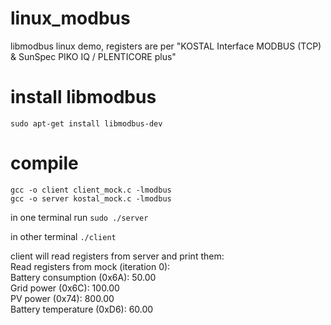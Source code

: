 # linux_modbus
libmodbus linux demo, registers are per "KOSTAL Interface MODBUS (TCP) &amp; SunSpec PIKO IQ / PLENTICORE plus"  

# install libmodbus
`sudo apt-get install libmodbus-dev`  

# compile

`gcc -o client client_mock.c -lmodbus`  
`gcc -o server kostal_mock.c -lmodbus`  

in one terminal run
`sudo ./server`  

in other terminal
`./client`  

client will read registers from server and print them:  
Read registers from mock (iteration 0):  
Battery consumption (0x6A): 50.00  
Grid power (0x6C): 100.00  
PV power (0x74): 800.00  
Battery temperature (0xD6): 60.00  

